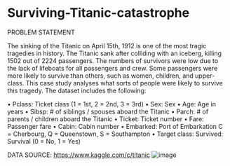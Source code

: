 # Surviving-Titanic-catastrophe

PROBLEM STATEMENT

The sinking of the Titanic on April 15th, 1912 is one of the most tragic tragedies in history. The Titanic sank after colliding with an iceberg, killing 1502 out of 2224 passengers. The numbers of survivors were low due to the lack of lifeboats for all passengers and crew. Some passengers were more likely to survive than others, such as women, children, and upper-class. This case study analyses what sorts of people were likely to survive this tragedy. The dataset includes the following:

•	Pclass: Ticket class (1 = 1st, 2 = 2nd, 3 = 3rd)
•	Sex: Sex
•	Age: Age in years
•	Sibsp: # of siblings / spouses aboard the Titanic
•	Parch: # of parents / children aboard the Titanic
•	Ticket: Ticket number
•	Fare: Passenger fare
•	Cabin: Cabin number
•	Embarked: Port of Embarkation C = Cherbourg, Q = Queenstown, S = Southampton
•	Target class: Survived: Survival (0 = No, 1 = Yes)

DATA SOURCE: https://www.kaggle.com/c/titanic
![image](https://user-images.githubusercontent.com/82880075/140379828-0fecec9d-5bc4-4eef-9b12-b78a1a9af91a.png)

